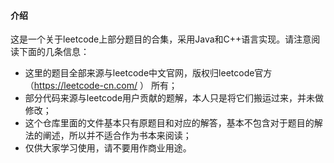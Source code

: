 #### 介绍
这是一个关于leetcode上部分题目的合集，采用Java和C++语言实现。请注意阅读下面的几条信息：

* 这里的题目全部来源与leetcode中文官网，版权归leetcode官方（https://leetcode-cn.com/ ） 所有；
* 部分代码来源与leetcode用户贡献的题解，本人只是将它们搬运过来，并未做修改；
* 这个仓库里面的文件基本只有原题目和对应的解答，基本不包含对于题目的解法的阐述，所以并不适合作为书本来阅读；
* 仅供大家学习使用，请不要用作商业用途。